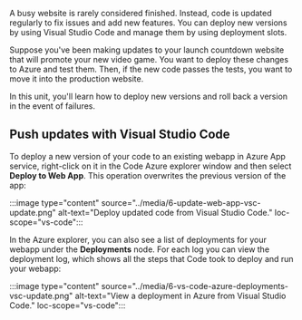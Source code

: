 A busy website is rarely considered finished. Instead, code is updated regularly to fix issues and add new features. You can deploy new versions by using Visual Studio Code and manage them by using deployment slots.

Suppose you've been making updates to your launch countdown website that will promote your new video game. You want to deploy these changes to Azure and test them. Then, if the new code passes the tests, you want to move it into the production website.

In this unit, you'll learn how to deploy new versions and roll back a version in the event of failures.

## Push updates with Visual Studio Code

To deploy a new version of your code to an existing webapp in Azure App service, right-click on it in the Code Azure explorer window and then select **Deploy to Web App**. This operation overwrites the previous version of the app:

:::image type="content" source="../media/6-update-web-app-vsc-update.png" alt-text="Deploy updated code from Visual Studio Code." loc-scope="vs-code":::

In the Azure explorer, you can also see a list of deployments for your webapp under the **Deployments** node. For each log you can view the deployment log, which shows all the steps that Code took to deploy and run your webapp:

:::image type="content" source="../media/6-vs-code-azure-deployments-vsc-update.png" alt-text="View a deployment in Azure from Visual Studio Code." loc-scope="vs-code":::